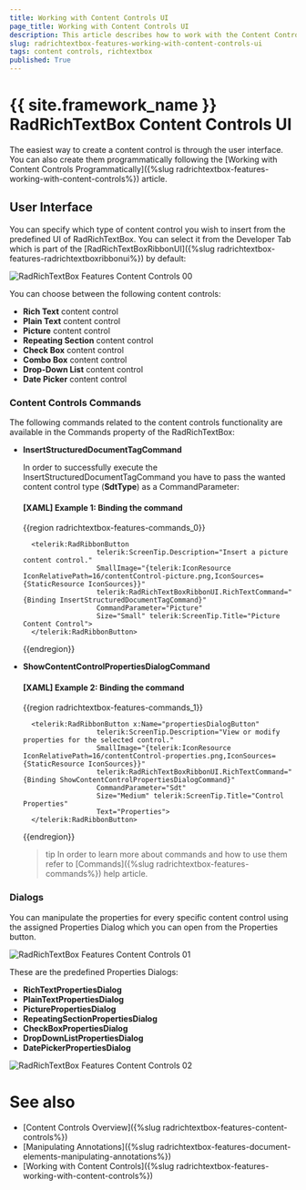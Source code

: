 ```yaml
---
title: Working with Content Controls UI
page_title: Working with Content Controls UI
description: This article describes how to work with the Content Controls UI.
slug: radrichtextbox-features-working-with-content-controls-ui
tags: content controls, richtextbox
published: True
---
```


# {{ site.framework_name }} RadRichTextBox Content Controls UI
The easiest way to create a content control is through the user interface. You can also create them programmatically following the [Working with Content Controls Programmatically]({%slug radrichtextbox-features-working-with-content-controls%}) article. 

## User Interface
You can specify which type of content control you wish to insert from the predefined UI of RadRichTextBox. You can select it from the Developer Tab which is part of the [RadRichTextBoxRibbonUI]({%slug radrichtextbox-features-radrichtextboxribbonui%}) by default:

![RadRichTextBox Features Content Controls 00](images/RadRichTextBox_Features_Content_controls_00.jpg)

You can choose between the following content controls:
* **Rich Text** content control
* **Plain Text** content control
* **Picture** content control
* **Repeating Section** content control
* **Check Box** content control
* **Combo Box** content control
* **Drop-Down List**  content control
* **Date Picker** content control

### Content Controls Commands
The following commands related to the content controls functionality are available in the Commands property of the RadRichTextBox:

* **InsertStructuredDocumentTagCommand**

    In order to successfully execute the InsertStructuredDocumentTagCommand you have to pass the wanted content control type (**SdtType**) as a CommandParameter:

    #### [XAML] Example 1: Binding the command
    {{region radrichtextbox-features-commands_0}}

        <telerik:RadRibbonButton 
                        telerik:ScreenTip.Description="Insert a picture content control."
                        SmallImage="{telerik:IconResource IconRelativePath=16/contentControl-picture.png,IconSources={StaticResource IconSources}}" 
                        telerik:RadRichTextBoxRibbonUI.RichTextCommand="{Binding InsertStructuredDocumentTagCommand}"
                        CommandParameter="Picture"
                        Size="Small" telerik:ScreenTip.Title="Picture Content Control">
        </telerik:RadRibbonButton>
    {{endregion}}

* **ShowContentControlPropertiesDialogCommand**

    #### [XAML] Example 2: Binding the command

    {{region radrichtextbox-features-commands_1}}

        <telerik:RadRibbonButton x:Name="propertiesDialogButton"
                        telerik:ScreenTip.Description="View or modify properties for the selected control."
                        SmallImage="{telerik:IconResource IconRelativePath=16/contentControl-properties.png,IconSources={StaticResource IconSources}}"
                        telerik:RadRichTextBoxRibbonUI.RichTextCommand="{Binding ShowContentControlPropertiesDialogCommand}"
                        CommandParameter="Sdt"
                        Size="Medium" telerik:ScreenTip.Title="Control Properties"
                        Text="Properties">
        </telerik:RadRibbonButton>
    {{endregion}}

    >tip In order to learn more about commands and how to use them refer to [Commands]({%slug radrichtextbox-features-commands%}) help article.

### Dialogs
You can manipulate the properties for every specific content control using the assigned Properties Dialog which you can open from the Properties button.

![RadRichTextBox Features Content Controls 01](images/RadRichTextBox_Features_Content_controls_01.jpg)

These are the predefined Properties Dialogs:
* **RichTextPropertiesDialog**
* **PlainTextPropertiesDialog**
* **PicturePropertiesDialog**
* **RepeatingSectionPropertiesDialog**
* **CheckBoxPropertiesDialog**
* **DropDownListPropertiesDialog**
* **DatePickerPropertiesDialog**

![RadRichTextBox Features Content Controls 02](images/RadRichTextBox_Features_Content_controls_02.png)

# See also
* [Content Controls Overview]({%slug radrichtextbox-features-content-controls%})
* [Manipulating Annotations]({%slug radrichtextbox-features-document-elements-manipulating-annotations%}) 
* [Working with Content Controls]({%slug radrichtextbox-features-working-with-content-controls%})
